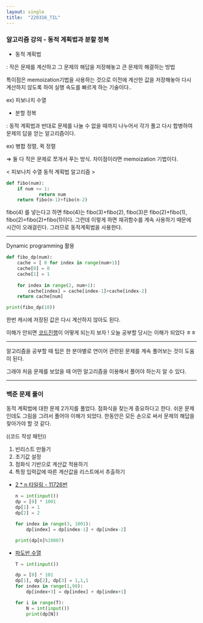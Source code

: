 ```yaml
---
layout: single
title:  "220316_TIL"
---
```

### 알고리즘 강의 - 동적 계획법과 분할 정복

- 동적 계획법

: 작은 문제를 계산하고 그 문제의 해답을 저장해놓고  큰 문제의 해결하는 방법

특이점은 memoization기법을 사용하는 것으로 이전에 계산한 값을 저장해놓아 다시 계산하지 않도록 하여 실행 속도를 빠르게 하는 기술이다..

ex) 피보나치 수열

- 분할 정복

:  동적 계획법과 반대로 문제를 나눌 수 없을 때까지 나누어서 각가 풀고 다시 합병하여 문제의 답을 얻는 알고리즘이다.

ex) 병합 정렬, 퀵 정렬

⇒ 둘 다 작은 문제로 쪼개서 푸는 방식. 차이점이라면 memoization 기법이다.

< 피보나치 수열 동적 계획법 알고리즘 >

```python
def fibo(num):
	if num <= 1:
			return num
	return fibo(n-1)+fibo(n-2)
```

fibo(4) 를 넣는다고 하면 fibo(4)는 fibo(3)+fibo(2), fibo(3)은 fibo(2)+fibo(1), fibo(2)=fibo(2)+fibo(1)이다. 그런데 이렇게 하면 재귀함수를 계속 사용하기 때문에 시간이 오래걸린다. 그러므로 동적계획법을 사용한다.

---

Dynamic programming 활용

```python
def fibo_dp(num):
    cache = [ 0 for index in range(num+1)]
    cache[0] = 0
    cache[1] = 1
    
    for index in range(2, num+1):
        cache[index] = cache[index-1]+cache[index-2]
    return cache[num]

print(fibo_dp(10))
```

한번 캐시에 저장된 값은 다시 계산하지 않아도 된다.

이해가 안되면 [코드진행](https://pythontutor.com/live.html#mode=edit)이 어떻게 되는지 보자 ! 오늘 공부할 당시는 이해가 되었다 ㅎㅎ


---

알고리즘을 공부할 때 팁은 한 분야별로 연이어 관련된 문제를 계속 풀어보는 것이 도움이 된다.

그래야 처음 문제를 보았을 때 어떤 알고리즘을 이용해서 풀어야 하는지 알 수 있다.

---

### 백준 문제 풀이

동적 계획법에 대한 문제 2가지를 풀었다. 점화식을 찾는게 중요하다고 한다. 쉬운 문제인데도 그림을 그려서 풀어야 이해가 되었다. 한동안은 모든 손으로 써서 문제의 해답을 찾아가야 할 것 같다.

((코드 작성 패턴))

1. 빈리스트 만들기
2. 초기값 설정
3. 점화식 기반으로 계산값 적용하기
4. 특정 입력값에 따른 계산값을 리스트에서 추출하기

- [2 * n 타일링 - 11726번](https://www.acmicpc.net/problem/11726)
    
    ```python
    n = int(input())
    dp = [0] * 1001
    dp[1] = 1
    dp[2] = 2
    
    for index in range(3, 1001):
    	dp[index] = dp[index-1] + dp[index-2]
    
    print(dp[n]%10007)
    ```
    
- [파도반 수열](https://www.acmicpc.net/problem/9461)

    ```python
    T = int(input())

    dp = [0] * 101
    dp[1], dp[2], dp[3] = 1,1,1
    for index in range(1,98):
        dp[index+3] = dp[index] + dp[index+1]

    for i in range(T):
        N = int(input())
        print(dp[N])
    ```


